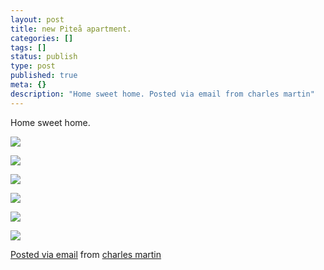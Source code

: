 ```yaml
---
layout: post
title: new Piteå apartment.
categories: []
tags: []
status: publish
type: post
published: true
meta: {}
description: "Home sweet home. Posted via email from charles martin"
---
```


Home sweet home.

![]({{site.baseurl}}/assets/posterous/charlesmartin/10/20101021-piteaapartment-IMG_5049.jpg) 

![]({{site.baseurl}}/assets/posterous/charlesmartin/10/20101021-piteaapartment-IMG_5051.jpg) 

![]({{site.baseurl}}/assets/posterous/charlesmartin/10/20101021-piteaapartment-IMG_5052.jpg) 

![]({{site.baseurl}}/assets/posterous/charlesmartin/10/20101021-piteaapartment-IMG_5053.jpg) 

![]({{site.baseurl}}/assets/posterous/charlesmartin/10/20101021-piteaapartment-IMG_5055.jpg) 

![]({{site.baseurl}}/assets/posterous/charlesmartin/10/20101021-piteaapartment-IMG_5056.jpg) 

[Posted via email](http://posterous.com)  from 
[charles martin](http://charlesmartin.posterous.com/new-pitea-apartment)
